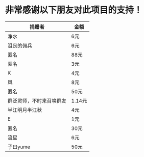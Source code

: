# 非常感谢以下朋友对此项目的支持！

| 捐赠者                   | 金额   |
| ------------------------ | ------ |
| 净水                     | 6元    |
| 沮丧的佣兵               | 6元    |
| 匿名                     | 88元   |
| 匿名                     | 3元    |
| K                        | 4元    |
| 风                       | 8元    |
| 匿名                     | 50元   |
| 群泛灵师，不时来召唤群友 | 1.14元 |
| 半江明月半江秋           | 4元    |
| E                        | 1元    |
| 匿名                     | 30元   |
| 流星                     | 6元   |
| 子曰yume                     | 50元   |